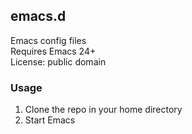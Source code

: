 ## emacs.d

Emacs config files  
Requires Emacs 24+  
License: public domain

### Usage

1. Clone the repo in your home directory
2. Start Emacs
